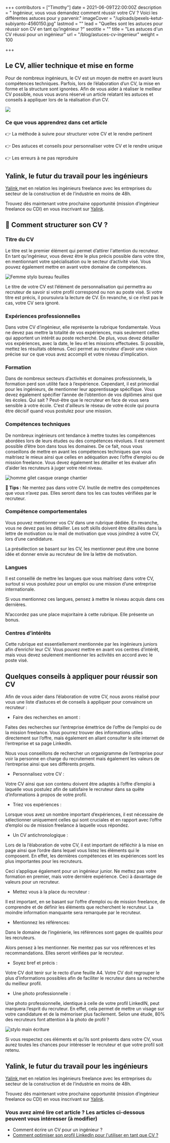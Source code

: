 +++
contributors = ["Timothy"]
date = 2021-06-09T22:00:00Z
description = " Ingénieur, vous vous demandez comment réussir votre CV ? Voici les différentes astuces pour y parvenir."
imageCover = "/uploads/pexels-ketut-subiyanto-4560150.jpg"
lastmod = ""
lead = "Quelles sont les astuces pour réussir son CV en tant qu’ingénieur ?"
seotitle = ""
title = "Les astuces d'un CV réussi pour un ingénieur"
url = "/blog/astuces-cv-ingenieur"
weight = 100

+++
## Le CV, allier technique et mise en forme

Pour de nombreux ingénieurs, le CV est un moyen de mettre en avant leurs compétences techniques. Parfois, lors de l’élaboration d’un CV, la mise en forme et la structure sont ignorées. Afin de vous aider à réaliser le meilleur CV possible, nous vous avons réservé un article relatant les astuces et conseils à appliquer lors de la réalisation d’un CV.

![](/uploads/pexels-ketut-subiyanto-4560150.jpg)

### **Ce que vous apprendrez dans cet article**

👉 La méthode à suivre pour structurer votre CV et le rendre pertinent

👉 Des astuces et conseils pour personnaliser votre CV et le rendre unique

👉 Les erreurs à ne pas reproduire

## Yalink, le futur du travail pour les ingénieurs

[Yalink ](http://yalink.fr "Yalink")met en relation les ingénieurs freelance avec les entreprises du secteur de la construction et de l’industrie en moins de 48h.

Trouvez dès maintenant votre prochaine opportunité (mission d’ingénieur freelance ou CDI) en vous inscrivant sur [Yalink](http://app.yalink.fr "Yalink").

## **📝 Comment structurer son CV ?**

### Titre du CV

Le titre est le premier élément qui permet d’attirer l'attention du recruteur. En tant qu’ingénieur, vous devez être le plus précis possible dans votre titre, en mentionnant votre spécialisation ou le secteur d’activité visé. Vous pouvez également mettre en avant votre domaine de compétences.

![Femme stylo bureau feuilles](/uploads/pexels-rodnae-productions-5921785.jpg "Femme travaillant sur son bureau")

Le titre de votre CV est l’élément de personnalisation qui permettra au recruteur de savoir si votre profil correspond ou non au poste visé. Si votre titre est précis, il poursuivra la lecture de CV. En revanche, si ce n’est pas le cas, votre CV sera ignoré.

### Expériences professionnelles

Dans votre CV d’ingénieur, elle représente la rubrique fondamentale. Vous ne devez pas mettre la totalité de vos expériences, mais seulement celles qui apportent un intérêt au poste recherché. De plus, vous devez détailler vos expériences, avec la date, le lieu et les missions effectuées. Si possible, mettez les résultats obtenus. Ceci permet au recruteur d’avoir une vision précise sur ce que vous avez accompli et votre niveau d’implication.

### Formation

Dans de nombreux secteurs d’activités et domaines professionnels, la formation perd son utilité face à l’expérience. Cependant, il est primordial pour les ingénieurs, de mentionner leur apprentissage spécifique. Vous devez également spécifier l’année de l’obtention de vos diplômes ainsi que les écoles. Qui sait ? Peut-être que le recruteur en face de vous sera sensible à votre école. C’est d'ailleurs le réseau de votre école qui pourra être décisif quand vous postulez pour une mission.

### Compétences techniques

De nombreux ingénieurs ont tendance à mettre toutes les compétences abordées lors de leurs études ou des compétences révolues. Il est rarement possible d’être bon dans tous les domaines. De ce fait, nous vous conseillons de mettre en avant les compétences techniques que vous maitrisez le mieux ainsi que celles en adéquation avec l’offre d’emploi ou de mission freelance. Vous devez également les détailler et les évaluer afin d’aider les recruteurs à juger votre réel niveau.

![homme gilet casque orange chantier](/uploads/pexels-kateryna-babaieva-2760243.jpg "Homme sur un chantieur")

**🚀 Tips :** Ne mentez pas dans votre CV. Inutile de mettre des compétences que vous n’avez pas. Elles seront dans tos les cas toutes vérifiées par le recruteur.

### Compétence comportementales

Vous pouvez mentionner vos CV dans une rubrique dédiée. En revanche, vous ne devez pas les détailler. Les soft skills doivent être détaillés dans la lettre de motivation ou le mail de motivation que vous joindrez à votre CV, lors d’une candidature.

La présélection se basant sur les CV, les mentionner peut être une bonne idée et donner envie au recruteur de lire la lettre de motivation.

### Langues

Il est conseillé de mettre les langues que vous maitrisez dans votre CV, surtout si vous postulez pour un emploi ou une mission d’une entreprise internationale.

Si vous mentionnez ces langues, pensez à mettre le niveau acquis dans ces dernières.

N’accordez pas une place majoritaire à cette rubrique. Elle présente un bonus.

### Centres d’intérêts

Cette rubrique est essentiellement mentionnée par les ingénieurs juniors afin d’enrichir leur CV. Vous pouvez mettre en avant vos centres d’intérêt, mais vous devez seulement mentionner les activités en accord avec le poste visé.

## Quelques conseils à appliquer pour réussir son CV

Afin de vous aider dans l’élaboration de votre CV, nous avons réalisé pour vous une liste d’astuces et de conseils à appliquer pour convaincre un recruteur :

* Faire des recherches en amont :

Faites des recherches sur l’entreprise émettrice de l’offre de l’emploi ou de la mission freelance. Vous pourrez trouver des informations utiles directement sur l’offre, mais également en allant consulter le site internet de l’entreprise et sa page LinkedIn.

Nous vous conseillons de rechercher un organigramme de l’entreprise pour voir la personne en charge du recrutement mais également les valeurs de l’entreprise ainsi que ses différents projets.

* Personnalisez votre CV :

Votre CV ainsi que son contenu doivent être adaptés à l’offre d’emploi à laquelle vous postulez afin de satisfaire le recruteur dans sa quête d’informations à propos de votre profil.

* Triez vos expériences :

Lorsque vous avez un nombre important d’expériences, il est nécessaire de sélectionner uniquement celles qui sont cruciales et en rapport avec l’offre d’emploi ou de mission freelance à laquelle vous répondez.

* Un CV antichronologique :

Lors de la l’élaboration de votre CV, il est important de réfléchir à la mise en page ainsi que l’ordre dans lequel vous listez les éléments qui le composent. En effet, les dernières compétences et les expériences sont les plus importantes pour les recruteurs.

Ceci s’applique également pour un ingénieur junior. Ne mettez pas votre formation en premier, mais votre dernière expérience. Ceci à davantage de valeurs pour un recruteur.

* Mettez vous à la place du recruteur :

Il est important, en se basant sur l’offre d’emploi ou de mission freelance, de comprendre et de définir les éléments que recherchent le recruteur. La moindre information manquante sera remarquée par le recruteur.

* Mentionnez les références:

Dans le domaine de l’ingénierie, les références sont gages de qualités pour les recruteurs.

Alors pensez à les mentionner. Ne mentez pas sur vos références et les recommandations. Elles seront vérifiées par le recruteur.

* Soyez bref et précis :

Votre CV doit tenir sur le recto d’une feuille A4. Votre CV doit regrouper le plus d’informations possibles afin de faciliter le recruteur dans sa recherche du meilleur profil.

* Une photo professionnelle :

Une photo professionnelle, identique à celle de votre profil LinkedIN, peut marquera l’esprit du recruteur. En effet, cela permet de mettre un visage sur votre candidature et de la mémoriser plus facilement. Selon une étude, 80% des recruteurs font attention à la photo de profil ?

![stylo main écriture](/uploads/green-chameleon-s9cc2skysjm-unsplash.jpg "Personne en train d'écrire")

Si vous respectez ces éléments et qu’ils sont présents dans votre CV, vous aurez toutes les chances pour intéresser le recruteur et que votre profil soit retenu.

## Yalink, le futur du travail pour les ingénieurs

[Yalink ](http://yalink.fr "Yalink")met en relation les ingénieurs freelance avec les entreprises du secteur de la construction et de l’industrie en moins de 48h.

Trouvez dès maintenant votre prochaine opportunité (mission d’ingénieur freelance ou CDI) en vous inscrivant sur [Yalink](http://app.yalink.fr "Yalink").

### **Vous avez aimé lire cet article ? Les articles ci-dessous peuvent vous intéresser (à modifier)**

* Comment écrire un CV pour un ingénieur ?
* [Comment optimiser son profil LinkedIn pour l'utiliser en tant que CV ?](https://ressources.yalink.fr/blog/optimiser-profil-linkedin-cv/ "Optimiser son profil LinkedIn ")